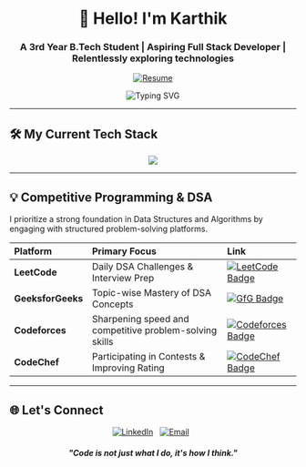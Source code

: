 <h1 align="center">👋 Hello! I'm Karthik</h1>

<h3 align="center">A 3rd Year B.Tech Student | Aspiring Full Stack Developer | Relentlessly exploring technologies</h3>

<p align="center">
  <a href="https://drive.google.com/file/d/1PD4I5iaM41D4YdkSH-BH_f0JGr_qOnDU/view">
    <img src="https://img.shields.io/badge/View%20My%20Resume-3B5998?style=flat&logo=Google-Docs&logoColor=white" alt="Resume"/>
  </a>
</p>


<p align="center">
  <img src="https://readme-typing-svg.demolab.com?font=Montserrat&size=20&pause=500&color=9969E1&center=true&vCenter=true&width=450&lines=Building+Scalable+Web+Applications;Mastering+Data+Structures+%26+Algorithms;Exploring+GenAI;Frontend+polished;Now,+mastering+the+backend+engine" alt="Typing SVG" />
</p>

---

## 🛠️ My Current Tech Stack

<div align="center">
    <img src="https://skillicons.dev/icons?i=c,cpp,python,java,html,css,js,mysql,git,github,vscode,bootstrap,react,aws,tensorflow,pytorch,jupyter" />
</div>

---

## 💡 Competitive Programming & DSA

I prioritize a strong foundation in Data Structures and Algorithms by engaging with structured problem-solving platforms.

| Platform | Primary Focus | Link |
| :--- | :--- | :--- |
| **LeetCode** | Daily DSA Challenges & Interview Prep | [![LeetCode Badge](https://img.shields.io/badge/LeetCode-FFA116?style=for-the-badge&logo=leetcode&logoColor=black)](https://leetcode.com/karthikgarikina) |
| **GeeksforGeeks** | Topic-wise Mastery of DSA Concepts | [![GfG Badge](https://img.shields.io/badge/GeeksforGeeks-2D8D45?style=for-the-badge&logo=geeksforgeeks&logoColor=white)](https://www.geeksforgeeks.org/user/garikinaka4p83/) |
| **Codeforces** | Sharpening speed and competitive problem-solving skills | [![Codeforces Badge](https://img.shields.io/badge/Codeforces-3B5998?style=for-the-badge&logo=Codeforces&logoColor=white)](https://codeforces.com/profile/karthik_garikina) |
| **CodeChef** | Participating in Contests & Improving Rating | [![CodeChef Badge](https://img.shields.io/badge/CodeChef-603E39?style=for-the-badge&logo=codechef&logoColor=white)](https://www.codechef.com/users/karthikchef) |

---

## 🌐 Let's Connect

<p align="center">
  <a href="https://www.linkedin.com/in/karthik-garikina-54ab62290/" target="_blank"><img src="https://img.shields.io/badge/LinkedIn-0A66C2?style=for-the-badge&logo=linkedin&logoColor=white" alt="LinkedIn"></a>
  &nbsp;
  <a href="mailto:your-email@garikinakarthik459" target="_blank"><img src="https://img.shields.io/badge/Gmail-D14836?style=for-the-badge&logo=gmail&logoColor=white" alt="Email"></a>
  &nbsp;
</p>

<h5 align="center">"Code is not just what I do, it's how I think."</h5>
